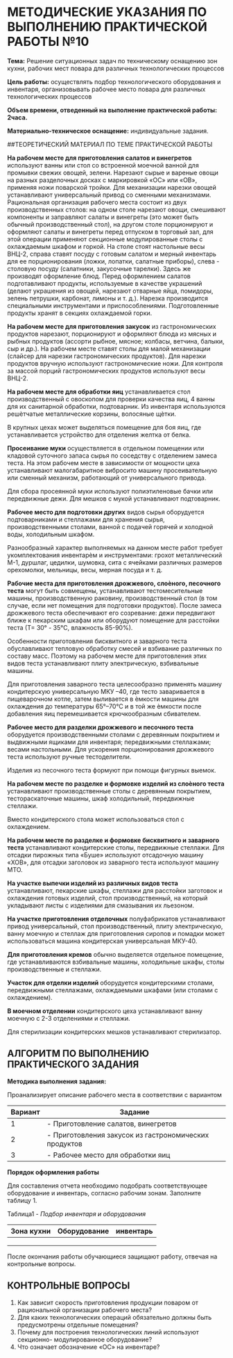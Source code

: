 # МЕТОДИЧЕСКИЕ УКАЗАНИЯ ПО ВЫПОЛНЕНИЮ ПРАКТИЧЕСКОЙ РАБОТЫ №10

**Тема:** Решение ситуационных задач по техническому оснащению зон кухни, рабочих мест повара для различных технологических процессов

**Цель работы:** осуществлять подбор технологического оборудования и инвентаря, организовывать рабочее место повара для различных технологических процессов

**Объем времени, отведенный на выполнение практической работы: 2часа.**

**Материально-техническое оснащение:** индивидуальные задания.

##ТЕОРЕТИЧЕСКИЙ МАТЕРИАЛ ПО ТЕМЕ ПРАКТИЧЕСКОЙ РАБОТЫ

**На рабочем месте для приготовления салатов и винегретов** используют ванны или стол со встроенной моечной ванной для промывки свежих овощей, зелени. Нарезают сырые и вареные овощи на разных разделочных досках с маркировкой «ОС» или «ОВ», применяя ножи поварской тройки. Для механизации нарезки овощей устанавливают универсальный привод со сменными механизмами. Рациональная организация рабочего места состоит из двух производственных столов: на одном столе нарезают овощи, смешивают компоненты и заправляют салаты и винегреты (это может быть обычный производственный стол), на другом столе порционируют и оформляют салаты и винегреты перед отпуском в торговый зал, для этой операции применяют секционные модулированные столы с охлаждаемым шкафом и горкой. На столе стоят настольные весы ВНЦ-2, справа ставят посуду с готовым салатом и мерный инвентарь для ее порционирования (ложки, лопатки, салатные приборы), слева - столовую посуду (салатники, закусочные тарелки). Здесь же производят оформление блюд. Перед оформлением салатов подготавливают продукты, используемые в качестве украшений (делают украшения из овощей, нарезают отварные яйца, помидоры, зелень петрушки, карбонат, лимоны и т. д.). Нарезка производится специальными инструментами и приспособлениями. Подготовленные продукты хранят в секциях охлаждаемой горки.

**На рабочем месте для приготовления закусок** из гастрономических продуктов нарезают, порционируют и оформляют блюда из мясных и рыбных продуктов (ассорти рыбное, мясное; колбасы, ветчина, балыки, сыр и др.). На рабочем месте ставят столы для малой механизации (слайсер для нарезки гастрономических продуктов). Для нарезки продуктов вручную используют гастрономические ножи. Для контроля за массой порций гастрономических продуктов используют весы ВНЦ-2\.

**На рабочем месте для обработки яиц** устанавливается стол производственный с овоскопом для проверки качества яиц, 4 ванны для их санитарной обработки, подтоварник. Из инвентаря используются решѐтчатые металлические корзины, волосяные щѐтки.

В крупных цехах может выделяться помещение для боя яиц, где устанавливается устройство для отделения желтка от белка.

**Просеивание муки** осуществляется в отдельном помещении или кладовой суточного запаса сырья по соседству с отделением замеса теста. На этом рабочем месте в зависимости от мощности цеха устанавливают малогабаритное вибросито машину просеивательную или сменный механизм, работающий от универсального привода.

Для сбора просеянной муки используют полиэтиленовые бачки или передвижные дежи. Для мешков с мукой устанавливают подтоварник.

**Рабочее место для подготовки других** видов сырья оборудуется подтоварниками и стеллажами для хранения сырья, производственными столами, ванной с подачей горячей и холодной воды, холодильным шкафом.

Разнообразный характер выполняемых на данном месте работ требует укомплектования инвентарѐм и инструментами: грохот металлический М-1, дуршлаг, цедилки, шумовка, сита с ячейками различных размеров орехомолки, мельницы, весы, мерная посуда и т. д.

**Рабочие места для приготовления дрожжевого, слоѐного, песочного теста** могут быть совмещены, устанавливают тестомесительные машины, производственную раковину, производственный стол (в том случае, если нет помещения для подготовки продуктов). После замеса дрожжевого теста обеспечивают его созревание: дежи передвигают ближе к пекарским шкафам или оборудуют помещение для расстойки теста (Т= 30° - 35°С, влажность 85-90%).

Особенности приготовления бисквитного и заварного теста обуславливают тепловую обработку смесей и взбивание различных по составу масс. Поэтому на рабочем месте для приготовления этих видов теста устанавливают плиту электрическую, взбивальные машины.

Для приготовления заварного теста целесообразно применять машину кондитерскую универсальную МКУ –40, где тесто заваривается в пищеварочном котле, затем выливается в ѐмкости машины для охлаждения до температуры 65°–70°С и в той же ѐмкости после добавления яиц перемешивается крючкообразным сбивателем.

**Рабочее место для разделки дрожжевого и песочного теста** оборудуется производственными столами с деревянным покрытием и выдвижными ящиками для инвентаря; передвижными стеллажами; весами настольными. Для ускорения порционирования дрожжевого теста используют ручные тестоделители.

Изделия из песочного теста формуют при помощи фигурных выемок.

**На рабочем месте по разделке и формовке изделий из слоѐного теста** устанавливают производственные столы с деревянным покрытием, тестораскаточные машины, шкаф холодильный, передвижные стеллажи.

Вместо кондитерского стола может использоваться стол с охлаждением.

**На рабочем месте по разделке и формовке бисквитного и заварного теста** устанавливают кондитерские столы, передвижные стеллажи. Для отсадки пирожных типа «Буше» используют отсадочную машину «ХОВ», для отсадки заголовок из заварного теста используют машину МТО.

**На участке выпечки изделий из различных видов теста** устанавливают, пекарские шкафы, стеллажи для расстойки заготовок и охлаждения готовых изделий, стол производственный, на который укладывают листы с изделиями для смазывания их льезоном.

**На участке приготовления отделочных** полуфабрикатов устанавливают привод универсальный, стол производственный, плиту электрическую, ванну моечную и стеллаж для приготовления сиропов и помадки может использоваться машина кондитерская универсальная МКУ-40.

**Для приготовления кремов** обычно выделяется отдельное помещение, где устанавливаются взбивальные машины, холодильные шкафы, столы производственные и стеллажи.

**Участок для отделки изделий** оборудуется кондитерскими столами, передвижными стеллажами, охлаждаемыми шкафами (или столами с охлаждением).

**В моечном отделении** кондитерского цеха устанавливают ванну моечную с 2-3 отделениями и стеллажи.

Для стерилизации кондитерских мешков устанавливают стерилизатор.

## АЛГОРИТМ ПО ВЫПОЛНЕНИЮ ПРАКТИЧЕСКОГО ЗАДАНИЯ

**Методика выполнения задания:**

Проанализирует описание рабочего места в соответствии с вариантом

| Вариант | Задание |
| --- | --- |
| 1 | - Приготовление салатов, винегретов |
| 2 | - Приготовления закусок из гастрономических продуктов |
| 3 | - Рабочее место для обработки яиц |

**Порядок оформления работы**

Для составления отчета необходимо подобрать соответствующее оборудование и инвентарь, согласно рабочим зонам. Заполните таблицу 1\.

Таблица1 - *Подбор инвентаря и оборудования*

| Зона кухни | Оборудование | инвентарь |
| --- | --- | --- |
|  |  |  |
|  |  |  |
|  |  |  | |

После окончания работы обучающиеся защищают работу, отвечая на контрольные вопросы.

## КОНТРОЛЬНЫЕ ВОПРОСЫ

1. Как зависит скорость приготовления продукции поваром от рациональной организации рабочего места?
2. Для каких технологических операций обязательно должны быть предусмотрены отдельные помещения?
3. Почему для построения технологических линий используют секционно- модулированное оборудование?
4. Что означает обозначение «ОС» на инвентаре?